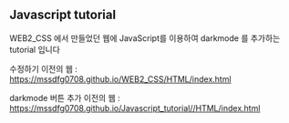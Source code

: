 <h2>Javascript tutorial</h2>

<p>
  WEB2_CSS 에서 만들었던 웹에 JavaScript를 이용하여 darkmode 를 추가하는 tutorial 입니다
</p>
<p>
수정하기 이전의 웹 : 
  <a href = "https://mssdfg0708.github.io/WEB2_CSS/HTML/index.html" target = "_blank" title="링크바로가기">
  https://mssdfg0708.github.io/WEB2_CSS/HTML/index.html</a>
</p>
<p>
  darkmode 버튼 추가 이전의 웹 :
  <a href = "https://mssdfg0708.github.io/Javascript_tutorial//HTML/index.html" target = "_blank" title="링크바로가기">
  https://mssdfg0708.github.io/Javascript_tutorial//HTML/index.html</a>
</
  
